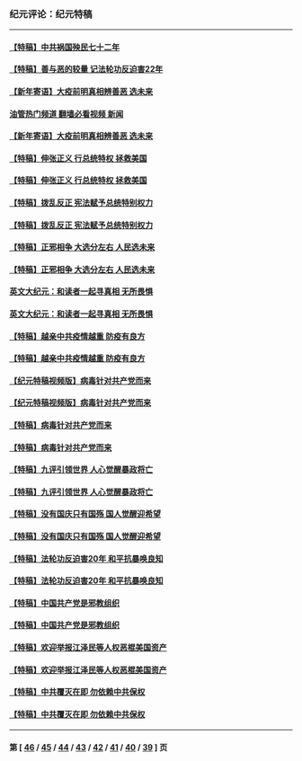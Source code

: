 ### 纪元评论：纪元特稿
---
#### [【特稿】中共祸国殃民七十二年](../../pages/nsc424/n13272607.md?02200330) 
#### [【特稿】善与恶的较量 记法轮功反迫害22年](../../pages/nsc424/n13086597.md?02200330) 
#### [【新年寄语】大疫前明真相辨善恶 选未来](../../pages/nsc424/n12660855.md?02200330) 
#### [油管热门频道 翻墙必看视频 新闻](ok?02200330)
#### [【新年寄语】大疫前明真相辨善恶 选未来](../../pages/nsc424/n12660855.md?02200330) 
#### [【特稿】伸张正义 行总统特权 拯救美国](../../pages/nsc424/n12616806.md?02200330) 
#### [【特稿】伸张正义 行总统特权 拯救美国](../../pages/nsc424/n12616806.md?02200330) 
#### [【特稿】拨乱反正 宪法赋予总统特别权力](../../pages/nsc424/n12598306.md?02200330) 
#### [【特稿】拨乱反正 宪法赋予总统特别权力](../../pages/nsc424/n12598306.md?02200330) 
#### [【特稿】正邪相争 大选分左右 人民选未来](../../pages/nsc424/n12545208.md?02200330) 
#### [【特稿】正邪相争 大选分左右 人民选未来](../../pages/nsc424/n12545208.md?02200330) 
#### [英文大纪元：和读者一起寻真相 无所畏惧](../../pages/nsc424/n12542027.md?02200330) 
#### [英文大纪元：和读者一起寻真相 无所畏惧](../../pages/nsc424/n12542027.md?02200330) 
#### [【特稿】越亲中共疫情越重 防疫有良方](../../pages/nsc424/n12042989.md?02200330) 
#### [【特稿】越亲中共疫情越重 防疫有良方](../../pages/nsc424/n12042989.md?02200330) 
#### [【纪元特稿视频版】病毒针对共产党而来](../../pages/nsc424/n11977328.md?02200330) 
#### [【纪元特稿视频版】病毒针对共产党而来](../../pages/nsc424/n11977328.md?02200330) 
#### [【特稿】病毒针对共产党而来](../../pages/nsc424/n11928818.md?02200330) 
#### [【特稿】病毒针对共产党而来](../../pages/nsc424/n11928818.md?02200330) 
#### [【特稿】九评引领世界 人心觉醒暴政将亡](../../pages/nsc424/n11660496.md?02200330) 
#### [【特稿】九评引领世界 人心觉醒暴政将亡](../../pages/nsc424/n11660496.md?02200330) 
#### [【特稿】没有国庆只有国殇 国人觉醒迎希望](../../pages/nsc424/n11549354.md?02200330) 
#### [【特稿】没有国庆只有国殇 国人觉醒迎希望](../../pages/nsc424/n11549354.md?02200330) 
#### [【特稿】法轮功反迫害20年 和平抗暴唤良知](../../pages/nsc424/n11389135.md?02200330) 
#### [【特稿】法轮功反迫害20年 和平抗暴唤良知](../../pages/nsc424/n11389135.md?02200330) 
#### [【特稿】中国共产党是邪教组织](../../pages/nsc424/n11355551.md?02200330) 
#### [【特稿】中国共产党是邪教组织](../../pages/nsc424/n11355551.md?02200330) 
#### [【特稿】欢迎举报江泽民等人权恶棍美国资产](../../pages/nsc424/n11303040.md?02200330) 
#### [【特稿】欢迎举报江泽民等人权恶棍美国资产](../../pages/nsc424/n11303040.md?02200330) 
#### [【特稿】中共覆灭在即 勿依赖中共保权](../../pages/nsc424/n11278510.md?02200330) 
#### [【特稿】中共覆灭在即 勿依赖中共保权](../../pages/nsc424/n11278510.md?02200330) 

---
#### 第 [ [46](./46.md?02200330) / [45](./45.md?02200330) / [44](./44.md?02200330) / [43](./43.md?02200330) / [42](./42.md?02200330) / [41](./41.md?02200330) / [40](./40.md?02200330) / [39](./39.md?02200330) ] 页
